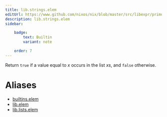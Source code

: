 ```yaml
---
title: lib.strings.elem
editUrl: https://www.github.com/nixos/nix/blob/master/src/libexpr/primops.cc
description: lib.strings.elem
sidebar:

    badge:
        text: Builtin
        variant: note

    order: 7
---
```


Return `true` if a value equal to *x* occurs in the list *xs*, and
`false` otherwise.


# Aliases

- [builtins.elem](/reference/builtinselem)
- [lib.elem](/reference/libelem)
- [lib.lists.elem](/reference/liblists.elem)


